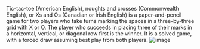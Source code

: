 Tic-tac-toe (American English), noughts and crosses (Commonwealth English), or Xs and Os (Canadian or Irish English) is a paper-and-pencil game for two players who take turns marking the spaces in a three-by-three grid with X or O. The player who succeeds in placing three of their marks in a horizontal, vertical, or diagonal row first is the winner. It is a solved game, with a forced draw assuming best play from both players.
![image](https://github.com/user-attachments/assets/b88d9c03-7cee-479b-a27f-4287cf672d6e)
